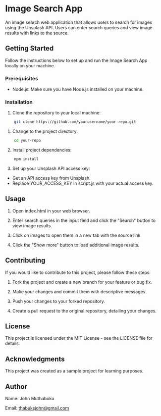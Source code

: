 # Image Search App

An image search web application that allows users to search for images using the Unsplash API. Users can enter search queries and view image results with links to the source.

## Getting Started

Follow the instructions below to set up and run the Image Search App locally on your machine.

### Prerequisites

- Node.js: Make sure you have Node.js installed on your machine.

### Installation

1. Clone the repository to your local machine:

```bash
    git clone https://github.com/yourusername/your-repo.git
```

1. Change to the project directory:

```bash
    cd your-repo
```

2. Install project dependencies:

```bash
    npm install
```

3. Set up your Unsplash API access key:

- Get an API access key from Unsplash.
- Replace YOUR_ACCESS_KEY in script.js with your actual access key.

## Usage

1. Open index.html in your web browser.

2. Enter search queries in the input field and click the "Search" button to view image results.

3. Click on images to open them in a new tab with the source link.

4. Click the "Show more" button to load additional image results.

## Contributing
If you would like to contribute to this project, please follow these steps:

1. Fork the project and create a new branch for your feature or bug fix.

2. Make your changes and commit them with descriptive messages.

3. Push your changes to your forked repository.

4. Create a pull request to the original repository, detailing your changes.

## License

This project is licensed under the MIT License - see the LICENSE file for details.

## Acknowledgments

This project was created as a sample project for learning purposes.

## Author
Name: John Muthabuku

Email: thabuksjohn@gmail.com





